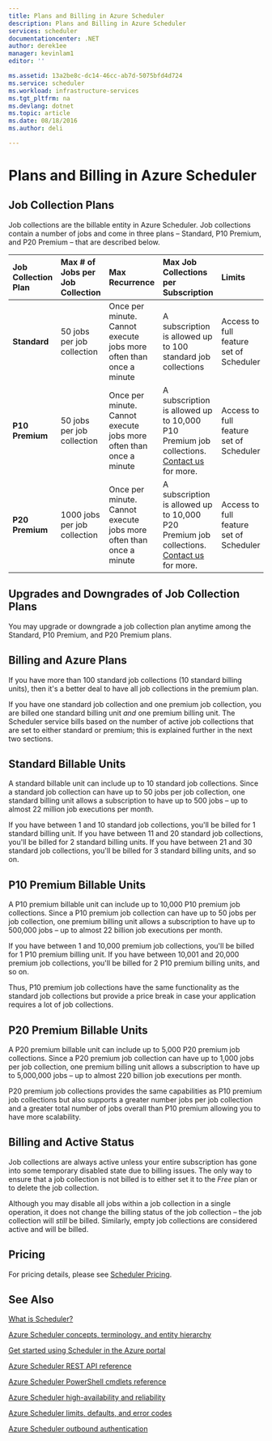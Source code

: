 ```yaml
---
title: Plans and Billing in Azure Scheduler
description: Plans and Billing in Azure Scheduler
services: scheduler
documentationcenter: .NET
author: derek1ee
manager: kevinlam1
editor: ''

ms.assetid: 13a2be8c-dc14-46cc-ab7d-5075bfd4d724
ms.service: scheduler
ms.workload: infrastructure-services
ms.tgt_pltfrm: na
ms.devlang: dotnet
ms.topic: article
ms.date: 08/18/2016
ms.author: deli

---
```

# Plans and Billing in Azure Scheduler
## Job Collection Plans
Job collections are the billable entity in Azure Scheduler. Job collections contain a number of jobs and come in three plans – Standard, P10 Premium, and P20 Premium – that are described below.

| **Job Collection Plan** | **Max # of Jobs per Job Collection** | **Max Recurrence** | **Max Job Collections per Subscription** | **Limits** |
|:--- |:--- |:--- |:--- |:--- |
| **Standard** |50 jobs per job collection |Once per minute. Cannot execute jobs more often than once a minute |A subscription is allowed up to 100 standard job collections |Access to full feature set of Scheduler |
| **P10 Premium** |50 jobs per job collection |Once per minute. Cannot execute jobs more often than once a minute |A subscription is allowed up to 10,000 P10 Premium job collections. <a href="mailto:wapteams@microsoft.com">Contact us</a> for more. |Access to full feature set of Scheduler |
| **P20 Premium** |1000 jobs per job collection |Once per minute. Cannot execute jobs more often than once a minute |A subscription is allowed up to 10,000 P20 Premium job collections. <a href="mailto:wapteams@microsoft.com">Contact us</a> for more. |Access to full feature set of Scheduler |

## Upgrades and Downgrades of Job Collection Plans
You may upgrade or downgrade a job collection plan anytime among the Standard, P10 Premium, and P20 Premium plans.

## Billing and Azure Plans
If you have more than 100 standard job collections (10 standard billing units), then it's a better deal to have all job collections in the premium plan.

If you have one standard job collection and one premium job collection, you are billed one standard billing unit *and* one premium billing unit. The Scheduler service bills based on the number of active job collections that are set to either standard or premium; this is explained further in the next two sections.

## Standard Billable Units
A standard billable unit can include up to 10 standard job collections. Since a standard job collection can have up to 50 jobs per job collection, one standard billing unit allows a subscription to have up to 500 jobs – up to almost 22 million job executions per month.

If you have between 1 and 10 standard job collections, you'll be billed for 1 standard billing unit. If you have between 11 and 20 standard job collections, you'll be billed for 2 standard billing units. If you have between 21 and 30 standard job collections, you'll be billed for 3 standard billing units, and so on.

## P10 Premium Billable Units
A P10 premium billable unit can include up to 10,000 P10 premium job collections. Since a P10 premium job collection can have up to 50 jobs per job collection, one premium billing unit allows a subscription to have up to 500,000 jobs – up to almost 22 billion job executions per month.

If you have between 1 and 10,000 premium job collections, you'll be billed for 1 P10 premium billing unit. If you have between 10,001 and 20,000 premium job collections, you'll be billed for 2 P10 premium billing units, and so on.

Thus, P10 premium job collections have the same functionality as the standard job collections but provide a price break in case your application requires a lot of job collections.

## P20 Premium Billable Units
A P20 premium billable unit can include up to 5,000 P20 premium job collections. Since a P20 premium job collection can have up to 1,000 jobs per job collection, one premium billing unit allows a subscription to have up to 5,000,000 jobs – up to almost 220 billion job executions per month.

P20 premium job collections provides the same capabilities as P10 premium job collections but also supports a greater number jobs per job collection and a greater total number of jobs overall than P10 premium allowing you to have more scalability.

## Billing and Active Status
Job collections are always active unless your entire subscription has gone into some temporary disabled state due to billing issues. The only way to ensure that a job collection is not billed is to either set it to the *Free* plan or to delete the job collection.

Although you may disable all jobs within a job collection in a single operation, it does not change the billing status of the job collection – the job collection will *still* be billed. Similarly, empty job collections are considered active and will be billed.

## Pricing
For pricing details, please see [Scheduler Pricing](https://azure.microsoft.com/pricing/details/scheduler/).

## See Also
 [What is Scheduler?](scheduler-intro.md)

 [Azure Scheduler concepts, terminology, and entity hierarchy](scheduler-concepts-terms.md)

 [Get started using Scheduler in the Azure portal](scheduler-get-started-portal.md)

 [Azure Scheduler REST API reference](https://msdn.microsoft.com/library/mt629143)

 [Azure Scheduler PowerShell cmdlets reference](scheduler-powershell-reference.md)

 [Azure Scheduler high-availability and reliability](scheduler-high-availability-reliability.md)

 [Azure Scheduler limits, defaults, and error codes](scheduler-limits-defaults-errors.md)

 [Azure Scheduler outbound authentication](scheduler-outbound-authentication.md)

